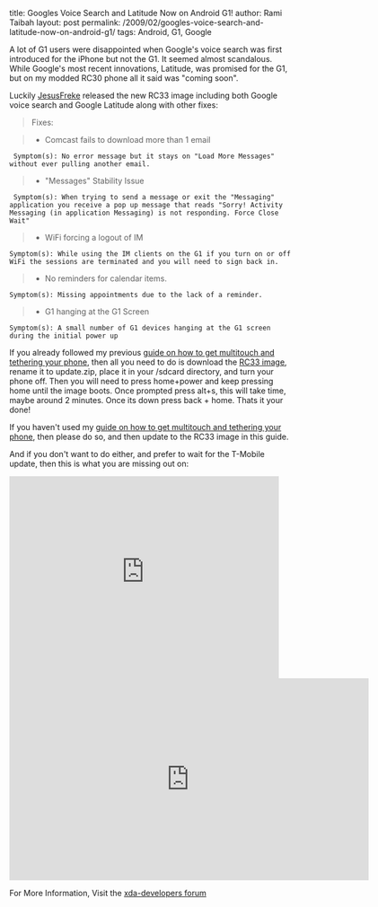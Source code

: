 title: Googles Voice Search and Latitude Now on Android G1!
author: Rami Taibah 
layout: post
permalink: /2009/02/googles-voice-search-and-latitude-now-on-android-g1/
tags: Android, G1, Google

A lot of G1 users were disappointed when Google's voice search was first introduced for the iPhone but not the G1\. It seemed almost scandalous. While Google's most recent innovations, Latitude, was promised for the G1, but on my modded RC30 phone all it said was "coming soon".

Luckily [JesusFreke](/blog/tag/jesusfreke) released the new RC33 image including both Google voice search and Google Latitude along with other fixes:

> Fixes:

> * Comcast fails to download more than 1 email 

     Symptom(s): No error message but it stays on "Load More Messages" without ever pulling another email. 

> * "Messages" Stability Issue 

     Symptom(s): When trying to send a message or exit the "Messaging" application you receive a pop up message that reads "Sorry! Activity Messaging (in application Messaging) is not responding. Force Close Wait" 

> * WiFi forcing a logout of IM 

    Symptom(s): While using the IM clients on the G1 if you turn on or off WiFi the sessions are terminated and you will need to sign back in. 

> * No reminders for calendar items. 

    Symptom(s): Missing appointments due to the lack of a reminder. 

> * G1 hanging at the G1 Screen 

    Symptom(s): A small number of G1 devices hanging at the G1 screen during the initial power up

If you already followed my previous [guide on how to get multitouch and tethering your phone]({filename}/blog/2009-02-03-howto-multitouch-tethering-task-manager-for-android-g1.markdown), then all you need to do is download the [RC33 image](http://jf.odiness.com/v1.41/JFv1.41_RC33.zip), rename it to update.zip, place it in your /sdcard directory, and turn your phone off. Then you will need to press home+power and keep pressing home until the image boots. Once prompted press alt+s, this will take time, maybe around 2 minutes. Once its down press back + home. Thats it your done!

If you haven't used my [guide on how to get multitouch and tethering your phone]({filename}/blog/2009-02-03-howto-multitouch-tethering-task-manager-for-android-g1.markdown), then please do so, and then update to the RC33 image in this guide.

And if you don't want to do either, and prefer to wait for the T-Mobile update, then this is what you are missing out on:


<iframe width="480" height="360" src="https://www.youtube-nocookie.com/embed/y3z7Tw1K17A?rel=0" frameborder="0" allowfullscreen></iframe>
<iframe width="640" height="360" src="https://www.youtube-nocookie.com/embed/Q-Oq-9enE-k?rel=0" frameborder="0" allowfullscreen></iframe>

For More Information, Visit the [xda-developers forum](http://forum.xda-developers.com/showthread.php?p=3219972#post3219972)
